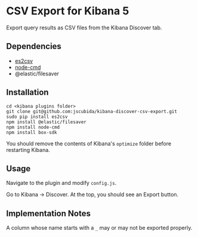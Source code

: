 # CSV Export for Kibana 5

Export query results as CSV files from the Kibana Discover tab. 

## Dependencies

- [es2csv](https://github.com/taraslayshchuk/es2csv/tree/master)
- [node-cmd](https://www.npmjs.com/package/node-cmd)
- @elastic/filesaver

## Installation

    cd <kibana plugins folder>
    git clone git@github.com:jscubida/kibana-discover-csv-export.git
    sudo pip install es2csv
    npm install @elastic/filesaver
    npm install node-cmd
    npm install box-sdk

You should remove the contents of Kibana's `optimize` folder before restarting Kibana.

## Usage

Navigate to the plugin and modify `config.js`. 

Go to Kibana -> Discover. At the top, you should see an Export button. 

## Implementation Notes

A column whose name starts with a `_` may or may not be exported properly. 
